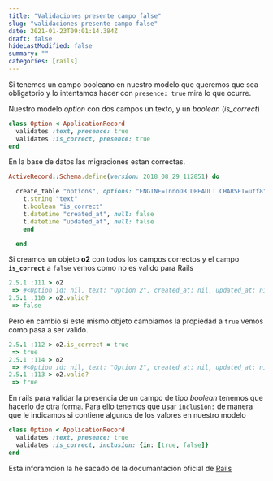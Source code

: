 ```yaml
---
title: "Validaciones presente campo false"
slug: "validaciones-presente-campo-false"
date: 2021-01-23T09:01:14.384Z
draft: false
hideLastModified: false
summary: ""
categories: [rails]
---
```


  Si tenemos un campo booleano en nuestro modelo que queremos que sea
  obligatorio y lo intentamos hacer con `presence: true` mira lo que ocurre.


  Nuestro modelo *option* con dos campos un texto, y un *boolean* (*is_correct*)

```ruby
class Option < ApplicationRecord
  validates :text, presence: true
  validates :is_correct, presence: true
end
```

  En la base de datos las migraciones estan correctas.

```ruby
ActiveRecord::Schema.define(version: 2018_08_29_112851) do

  create_table "options", options: "ENGINE=InnoDB DEFAULT CHARSET=utf8", force: :cascade do |t|
    t.string "text"
    t.boolean "is_correct"
    t.datetime "created_at", null: false
    t.datetime "updated_at", null: false
    end

  end
```

  Si creamos un objeto __o2__ con todos los campos correctos y el campo
  __`is_correct`__ a `false` vemos como no es valido para Rails

```ruby
2.5.1 :111 > o2
 => #<Option id: nil, text: "Option 2", created_at: nil, updated_at: nil, is_correct: false>
2.5.1 :110 > o2.valid?
 => false
```

  Pero en cambio si este mismo objeto cambiamos la propiedad a `true` vemos como
  pasa a ser valido.

```ruby
2.5.1 :112 > o2.is_correct = true
 => true
2.5.1 :114 > o2
 => #<Option id: nil, text: "Option 2", created_at: nil, updated_at: nil, is_correct: true>
2.5.1 :113 > o2.valid?
 => true
```

  En rails para validar la presencia de un campo de tipo *boolean* tenemos que
  hacerlo de otra forma. Para ello tenemos que usar `inclusion:` de manera que
  le indicamos si contiene algunos de los valores en nuestro modelo

```ruby
class Option < ApplicationRecord
  validates :text, presence: true
  validates :is_correct, inclusion: {in: [true, false]}
end
```

  Esta inforamcion la he sacado de la documantación oficial de
  [Rails][documentation]

  [documentation]: https://github.com/rails/rails/blob/master/guides/source/active_record_validations.md#presence

